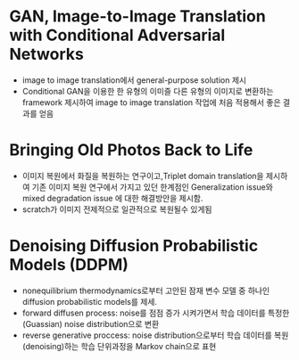 # GAN, Image-to-Image Translation with Conditional Adversarial Networks 


- image to image translation에서 general-purpose solution 제시
- Conditional GAN을 이용한 한 유형의 이미즐 다른 유형의 이미지로 변환하는 framework 제시하여 image to image translation 작업에
  처음 적용해서 좋은 결과를 얻음 



# Bringing Old Photos Back to Life 

- 이미지  복원에서 화질을 복원하는 연구이고,Triplet domain translation을 제시하여 기존 이미지 복원 연구에서 가지고 있던 한계점인
  Generalization issue와 mixed degradation issue 에 대한 해결방안을 제시함.
- scratch가 이미지 전제적으로 일관적으로 복원될수 있게됨   

# Denoising Diffusion Probabilistic Models (DDPM) 

- nonequilibrium thermodynamics로부터 고안된 잠재 변수 모델 중 하나인 diffusion probabilistic models를 제세.
- forward diffusen process: noise를 점점 증가 시켜가면서 학습 데이터를 특정한(Guassian) noise distribution으로 변환
- reverse generative proccess: noise distribution으로부터 학습 데이터를 복원(denoising)하는 학습 단위과정을 Markov chain으로 표현
